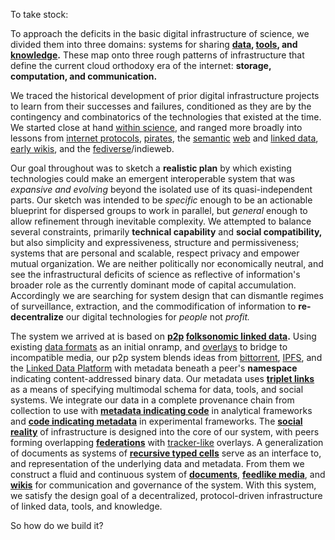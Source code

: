 To take stock:

To approach the deficits in the basic digital infrastructure of science, we divided them into three domains: systems for sharing **[data](#shared-data), [tools](#shared-tools), and [knowledge](#shared-knowledge).** These map onto three rough patterns of infrastructure that define the current cloud orthodoxy era of the internet: **storage, computation, and communication.**

We traced the historical development of prior digital infrastructure projects to learn from their successes and failures, conditioned as they are by the contingency and combinatorics of the technologies that existed at the time. We started close at hand [within science](#misincentives-in-scientific-software), and ranged more broadly into lessons from [internet protocols](#protocols-not-platforms), [pirates](#archives-need-communities), the [semantic](#the-long-now-of-immediacy-vs-idealism) [web](#neatness-vs-scruffiness) and [linked data](#folk-federation), [early wikis](#the-wiki-way), and the [fediverse](#forums--feeds)/indieweb.  

Our goal throughout was to sketch a **realistic plan** by which existing technologies could make an emergent interoperable system that was *expansive and evolving* beyond the isolated use of its quasi-independent parts. Our sketch was intended to be *specific* enough to be an actionable blueprint for dispersed groups to work in parallel, but *general* enough to allow refinement through inevitable complexity. We attempted to balance several constraints, primarily **technical capability** and **social compatibility,** but also simplicity and expressiveness, structure and permissiveness; systems that are personal and scalable, respect privacy and empower mutual organization. We are neither politically nor economically neutral, and see the infrastructural deficits of science as reflective of information's broader role as the currently dominant mode of capital accumulation. Accordingly we are searching for system design that can dismantle regimes of surveillance, extraction, and the commodification of information to **re-decentralize** our digital technologies for *people* not *profit.*

The system we arrived at is based on **[p2p](#peer-to-peer-as-a-backbone) [folksonomic linked data](#folk-federation).** Using existing [data formats](#formats-as-onramps) as an initial onramp, and [overlays](#overlays--adversarial-interoperability) to bridge to incompatible media, our p2p system blends ideas from [bittorrent](http://www.bittorrent.org/beps/bep_0003.html), [IPFS](https://docs.ipfs.io/), and the [Linked Data Platform](https://www.w3.org/TR/ldp/) with metadata beneath a peer's **namespace** indicating content-addressed binary data. Our metadata uses [**triplet links**](#the-core-format-of-linked-data-is-the-resource-document-format-r) as a means of specifying multimodal schema for data, tools, and social systems. We integrate our data in a complete provenance chain from collection to use with [**metadata indicating code**](#analytical-frameworks) in analytical frameworks and [**code indicating metadata**](#experimental-frameworks) in experimental frameworks. The [**social reality**](#infrastructure-is-social) of infrastructure is designed into the core of our system, with peers forming overlapping [**federations**](#the-design-of-federations-of-peers-is-intended-to-resolve-severa) with [tracker-like](#archives-need-communities) overlays. A generalization of documents as systems of [**recursive typed cells**](#documents--notebooks) serve as an interface to, and representation of the underlying data and metadata. From them we construct a fluid and continuous system of [**documents**](#documents--notebooks), [**feedlike media**](#forums--feeds), and [**wikis**](#trackers-clients--wikis) for communication and governance of the system. With this system, we satisfy the design goal of a decentralized, protocol-driven infrastructure of linked data, tools, and knowledge.

So how do we build it?